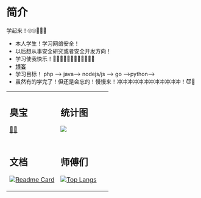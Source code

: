 ### 

# 简介

学起来！🙄🙄🥗🥗🥗

- 本人学生！学习网络安全！ 
- 以后想从事安全研究或者安全开发方向！
- 学习使我快乐！🐔🐔🐔🐔🐱‍👓🐱‍👓🐱‍👓🐱‍👓
- [博客](https://upload.love/)
- 学习目标！ php --> java--> nodejs/js --> go -->python-->
- 虽然有的学完了！但还是会忘的！慢慢来！冲冲冲冲冲冲冲冲冲冲冲冲！😈👾



<table width="100%">
<tr>
  <td valign="top" width="50%">

## 臭宝

[🌹](https://gitee.com/shao-caiyin)[🌹](https://little-caiyin.github.io/)

  </td>
  <td valign="top" width="50%">

## 统计图

![](https://github-readme-stats.vercel.app/api?username=tcyba&show_icons=true&theme=radical)

 </td>
</tr>
<tr>
<td valign="top" width="50%">

## 文档

[![Readme Card](https://github-readme-stats.vercel.app/api/pin/?username=tcyba&repo=ctf)](https://github.com/anuraghazra/github-readme-stats)

</td>
<td valign="top" width="50%">

## 师傅们

[![Top Langs](https://github-readme-stats.vercel.app/api/top-langs/?username=tcyba&layout=compact)](https://github.com/anuraghazra/github-readme-stats)

</td>
</tr>
</table>





